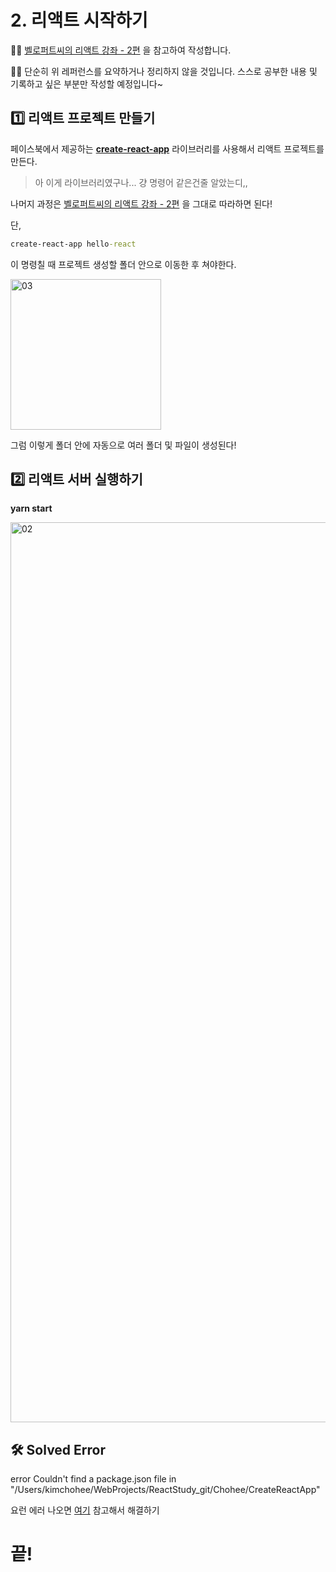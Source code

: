 # 2. 리액트 시작하기

✍🏻 [벨로퍼트씨의 리액트 강좌 - 2편](https://velopert.com/3621) 을 참고하여 작성합니다.

✍🏻 단순히 위 레퍼런스를 요약하거나 정리하지 않을 것입니다. 스스로 공부한 내용 및 기록하고 싶은 부분만 작성할 예정입니다~

## 1️⃣ 리액트 프로젝트 만들기

페이스북에서 제공하는 __[create-react-app](https://github.com/facebook/create-react-app)__ 라이브러리를 사용해서 리액트 프로젝트를 만든다.

> 아 이게 라이브러리였구나... 걍 명령어 같은건줄 알았는디,,

나머지 과정은 [벨로퍼트씨의 리액트 강좌 - 2편](https://velopert.com/3621) 을 그대로 따라하면 된다!

단, 

~~~cmd
create-react-app hello-react 
~~~

이 명령칠 때 프로젝트 생성할 폴더 안으로 이동한 후 쳐야한다.

<img width="241" alt="03" src="https://user-images.githubusercontent.com/31889335/101019083-c83e3100-35af-11eb-8ad6-f09ab3366b59.png">

그럼 이렇게 폴더 안에 자동으로 여러 폴더 및 파일이 생성된다!

## 2️⃣ 리액트 서버 실행하기

__yarn start__

<img width="1440" alt="02" src="https://user-images.githubusercontent.com/31889335/101018814-654c9a00-35af-11eb-8980-94b598d24dce.png">

## 🛠 Solved Error

error Couldn't find a package.json file in "/Users/kimchohee/WebProjects/ReactStudy_git/Chohee/CreateReactApp"

요런 에러 나오면 [여기](https://m.blog.naver.com/10hsb04/221729909059) 참고해서 해결하기

# 끝!